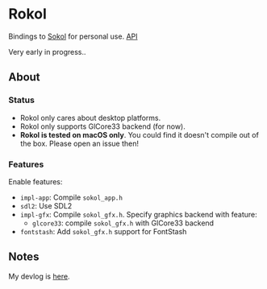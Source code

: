 # Rokol

Bindings to [Sokol](https://github.com/floooh/sokol) for personal use. [API](https://docs.rs/rokol/latest/rokol/)

Very early in progress..

## About

### Status

* Rokol only cares about desktop platforms.
* Rokol only supports GlCore33 backend (for now).
* **Rokol is tested on macOS only**. You could find it doesn't compile out of the box. Please open an issue then!

### Features

Enable features:

* `impl-app`: Compile `sokol_app.h`
* `sdl2`: Use SDL2
* `impl-gfx`: Compile `sokol_gfx.h`. Specify graphics backend with feature:
    * `glcore33`: compile `sokol_gfx.h` with GlCore33 backend
* `fontstash`: Add `sokol_gfx.h` support for FontStash

## Notes

My devlog is [here](https://github.com/toyboot4e/rokol/blob/master/devlog.adoc).

